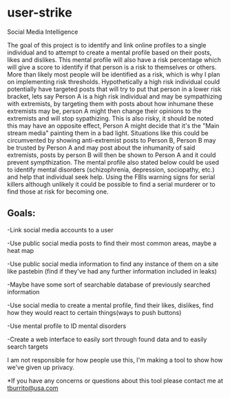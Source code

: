 # user-strike
Social Media Intelligence

The goal of this project is to identify and link online profiles to a single individual and to attempt to create a mental profile based on 
their posts, likes and dislikes. This mental profile will also have a risk percentage which will give a score to identify if that person
is a risk to themselves or others.  More than likely most people will be identified as a risk, which is why I plan on implementing risk
thresholds. Hypothetically a high risk individual could potentially have targeted posts that will try to put that person in a lower risk
bracket, lets say Person A is a high risk individual and may be sympathizing with extremists, by targeting them with posts about how 
inhumane these extremists may be, person A might then change their opinions to the extremists and will stop sypathizing. This is also
risky, it should be noted this may have an opposite effect, Person A might decide that it's the "Main stream media" painting them in a 
bad light. Situations like this could be circumvented by showing anti-extremist posts to Person B, Person B may be trusted by Person A and 
may post about the inhumanity of said extremists, posts by person B will then be shown to Person A and it could prevent sympthization. 
The mental profile also stated below could be used to identify mental disorders (schizophrenia, depression, sociopathy, etc.) and help
that individual seek help. Using the FBIs warning signs for serial killers although unlikely it could be possible to find a serial murderer or to find those at risk for becoming one.

Goals:
------------------------------------------------------------------------------------------------------------------------------------------
-Link social media accounts to a user

-Use public social media posts to find their most common areas, maybe a heat map

-Use public social media information to find any instance of them on a site like pastebin (find if they've had any further information 
included in leaks)

-Maybe have some sort of searchable database of previously searched information

-Use social media to create a mental profile, find their likes, dislikes, find how they would react to certain things(ways to push buttons)

-Use mental profile to ID mental disorders

-Create a web interface to easily sort through found data and to easily search targets


I am not responsible for how people use this, I'm making a tool to show how we've given up privacy. 


*If you have any concerns or questions about this tool please contact me at tburrito@usa.com

